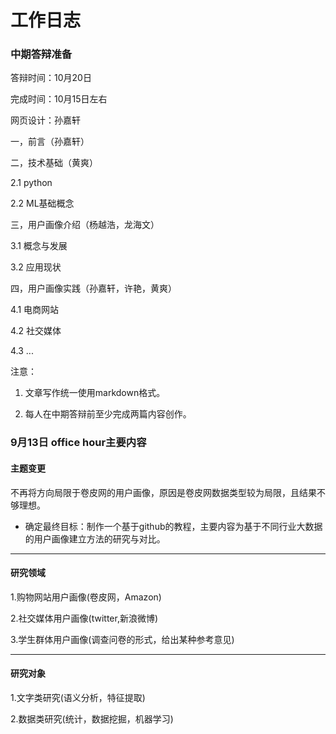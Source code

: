 # 工作日志

### 中期答辩准备

答辩时间：10月20日

完成时间：10月15日左右

网页设计：孙嘉轩

一，前言（孙嘉轩）

二，技术基础（黄爽）

2.1 python

2.2 ML基础概念

三，用户画像介绍（杨越浩，龙海文）

3.1 概念与发展

3.2 应用现状

四，用户画像实践（孙嘉轩，许艳，黄爽）

4.1 电商网站

4.2 社交媒体

4.3 ...

注意：

1. 文章写作统一使用markdown格式。

2. 每人在中期答辩前至少完成两篇内容创作。

### 9月13日 office hour主要内容

#### 主题变更

不再将方向局限于卷皮网的用户画像，原因是卷皮网数据类型较为局限，且结果不够理想。

- 确定最终目标：制作一个基于github的教程，主要内容为基于不同行业大数据的用户画像建立方法的研究与对比。

***

#### 研究领域

1.购物网站用户画像(卷皮网，Amazon)

2.社交媒体用户画像(twitter,新浪微博)

3.学生群体用户画像(调查问卷的形式，给出某种参考意见)

***

#### 研究对象

1.文字类研究(语义分析，特征提取)

2.数据类研究(统计，数据挖掘，机器学习)
